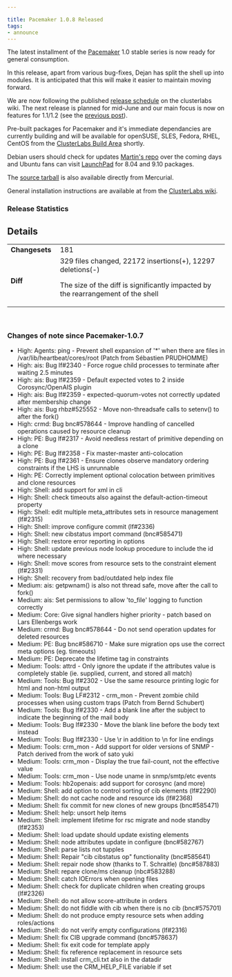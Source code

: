 ```yaml
---

title: Pacemaker 1.0.8 Released
tags:
- announce
---
```

The latest installment of the
[Pacemaker](http://www.clusterlabs.org/wiki/Pacemaker) 1.0 stable series is
now ready for general consumption.

In this release, apart from various bug-fixes, Dejan has split the shell up
into modules. It is anticipated that this will make it easier to maintain
moving forward.

We are now following the published [release schedule](http://www.clusterlabs.org/wiki/ReleaseCalendar) on the clusterlabs
wiki. The next release is planned for mid-June and our main focus is now on
features for 1.1/1.2 (see the [previous post](/blog/2010/new-pacemaker-release-series/)).

Pre-built packages for Pacemaker and it's immediate dependancies are currently
building and will be available for openSUSE, SLES, Fedora, RHEL, CentOS from
the [ClusterLabs Build Area](http://www.clusterlabs.org/rpm/) shortly.

Debian users should check for updates [Martin's repo](http://clusterlabs.org/wiki/Install#Debian) over the coming days and Ubuntu fans can visit [LaunchPad](https://edge.launchpad.net/~ubuntu-ha-maintainers/+archive/ppa) for 8.04 and 9.10 packages.

The [source tarball](http://hg.clusterlabs.org/pacemaker/stable-1.0/archive/Pacemaker-1.0.8.tar.bz2) is also available directly from Mercurial.

General installation instructions are available at from the [ClusterLabs wiki](http://clusterlabs.org/wiki/Install).

### Release Statistics

## Details
<table><tr><td><strong>Changesets&nbsp;</strong></td> <td> 181 </td>
</tr><tr><td><strong>Diff</strong></td> <td> 329 files changed, 22172 insertions(+),
12297 deletions(-)

The size of the diff is significantly impacted by the rearrangement of the
shell </td> </tr></table><br/>

### Changes of note since Pacemaker-1.0.7

  * High: Agents: ping - Prevent shell expansion of '*' when there are files in /var/lib/heartbeat/cores/root (Patch from Sébastien PRUDHOMME)
  * High: ais: Bug lf#2340 - Force rogue child processes to terminate after waiting 2.5 minutes
  * High: ais: Bug lf#2359 - Default expected votes to 2 inside Corosync/OpenAIS plugin
  * High: ais: Bug lf#2359 - expected-quorum-votes not correctly updated after membership change
  * High: ais: Bug rhbz#525552 - Move non-threadsafe calls to setenv() to after the fork()
  * High: crmd: Bug bnc#578644 - Improve handling of cancelled operations caused by resource cleanup
  * High: PE: Bug lf#2317 - Avoid needless restart of primitive depending on a clone
  * High: PE: Bug lf#2358 - Fix master-master anti-colocation
  * High: PE: Bug lf#2361 - Ensure clones observe mandatory ordering constraints if the LHS is unrunnable
  * High: PE: Correctly implement optional colocation between primitives and clone resources
  * High: Shell: add support for xml in cli
  * High: Shell: check timeouts also against the default-action-timeout property
  * High: Shell: edit multiple meta_attributes sets in resource management (lf#2315)
  * High: Shell: improve configure commit (lf#2336)
  * High: Shell: new cibstatus import command (bnc#585471)
  * High: Shell: restore error reporting in options
  * High: Shell: update previous node lookup procedure to include the id where necessary
  * High: Shell: move scores from resource sets to the constraint element (lf#2331)
  * High: Shell: recovery from bad/outdated help index file
  * Medium: ais: getpwnam() is also not thread safe, move after the call to fork()
  * Medium: ais: Set permissions to allow 'to_file' logging to function correctly
  * Medium: Core: Give signal handlers higher priority - patch based on Lars Ellenbergs work
  * Medium: crmd: Bug bnc#578644 - Do not send operation updates for deleted resources
  * Medium: PE: Bug bnc#586710 - Make sure migration ops use the correct meta options (eg. timeouts)
  * Medium: PE: Deprecate the lifetime tag in constraints
  * Medium: Tools: attrd - Only ignore the update if the attributes value is completely stable (ie. supplied, current, and stored all match)
  * Medium: Tools: Bug lf#2302 - Use the same resource printing logic for html and non-html output
  * Medium: Tools: Bug LF#2312 - crm_mon - Prevent zombie child processes when using custom traps (Patch from Bernd Schubert)
  * Medium: Tools: Bug lf#2330 - Add a blank line after the subject to indicate the beginning of the mail body
  * Medium: Tools: Bug lf#2330 - Move the blank line before the body text instead
  * Medium: Tools: Bug lf#2330 - Use \r in addition to \n for line endings
  * Medium: Tools: crm_mon - Add support for older versions of SNMP - Patch derived from the work of sato yuki
  * Medium: Tools: crm_mon - Display the true fail-count, not the effective value
  * Medium: Tools: crm_mon - Use node uname in snmp/smtp/etc events
  * Medium: Tools: hb2openais: add support for corosync (and more)
  * Medium: Shell: add option to control sorting of cib elements (lf#2290)
  * Medium: Shell: do not cache node and resource ids (lf#2368)
  * Medium: Shell: fix commit for new clones of new groups (bnc#585471)
  * Medium: Shell: help: unsort help items
  * Medium: Shell: implement lifetime for rsc migrate and node standby (lf#2353)
  * Medium: Shell: load update should update existing elements
  * Medium: Shell: node attributes update in configure (bnc#582767)
  * Medium: Shell: parse lists not tupples
  * Medium: Shell: Repair "cib cibstatus op" functionality (bnc#585641)
  * Medium: Shell: repair node show (thanks to T. Schraitle) (bnc#587883)
  * Medium: Shell: repare clone/ms cleanup (nbc#583288)
  * Medium: Shell: catch IOErrors when opening files
  * Medium: Shell: check for duplicate children when creating groups (lf#2326)
  * Medium: Shell: do not allow score-attribute in orders
  * Medium: Shell: do not fiddle with cib when there is no cib (bnc#575701)
  * Medium: Shell: do not produce empty resource sets when adding roles/actions
  * Medium: Shell: do not verify empty configurations (lf#2316)
  * Medium: Shell: fix CIB upgrade command (bnc#578637)
  * Medium: Shell: fix exit code for template apply
  * Medium: Shell: fix reference replacement in resource sets
  * Medium: Shell: install crm_cli.txt also in the datadir
  * Medium: Shell: use the CRM_HELP_FILE variable if set

